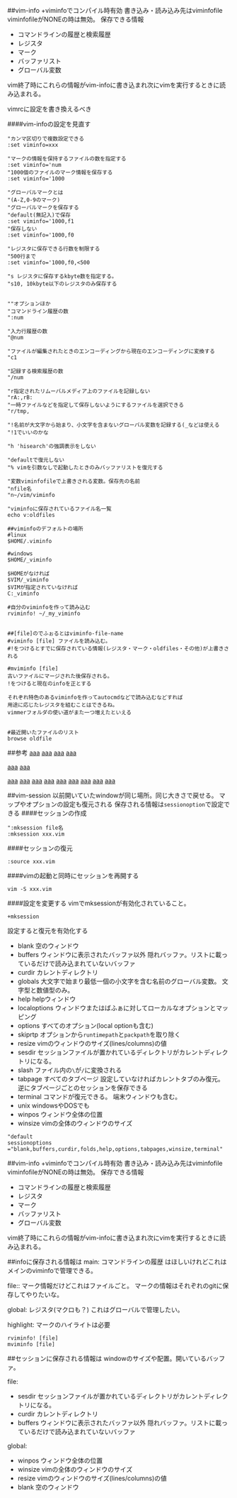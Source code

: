 ##vim-info
+viminfoでコンパイル時有効
書き込み・読み込み先はviminfofile
viminfofileがNONEの時は無効。
保存できる情報

- コマンドラインの履歴と検索履歴
- レジスタ
- マーク
- バッファリスト
- グローバル変数

vim終了時にこれらの情報がvim-infoに書き込まれ次にvimを実行するときに読み込まれる。

vimrcに設定を書き換えるべき

####vim-infoの設定を見直す
```{.vim :.vimrc}
"カンマ区切りで複数設定できる
:set viminfo=xxx

"マークの情報を保持するファイルの数を指定する
:set viminfo='num
"1000個のファイルのマーク情報を保存する
:set viminfo='1000

"グローバルマークとは
"(A-Z,0-9のマーク)
"グローバルマークを保存する
"default(無記入)で保存
:set viminfo='1000,f1
"保存しない
:set viminfo='1000,f0

"レジスタに保存できる行数を制限する
"500行まで
:set viminfo='1000,f0,<500

"s レジスタに保存するkbyte数を指定する。
"s10, 10kbyte以下のレジスタのみ保存する


""オプションほか
"コマンドライン履歴の数
":num 

"入力行履歴の数
"@num

"ファイルが編集されたときのエンコーディングから現在のエンコーディングに変換する
"c1

"記録する検索履歴の数
"/num

"r指定されたリムーバルメディア上のファイルを記録しない
"rA:,rB:
"一時ファイルなどを指定して保存しないようにするファイルを選択できる
"r/tmp,

"!名前が大文字から始まり、小文字を含まないグローバル変数を記録する(_などは使える
"!1でいいのかな

"h 'hisearch'の強調表示をしない

"defaultで復元しない
"% vimを引数なしで起動したときのみバッファリストを復元する

"変数viminfofileで上書きされる変数。保存先の名前
"nfile名
"n~/vim/viminfo
```

```
"viminfoに保存されているファイル名一覧
echo v:oldfiles
```

```
##viminfoのデフォルトの場所
#linux
$HOME/.viminfo

#windows
$HOME/_viminfo

$HOMEがなければ
$VIM/_viminfo
$VIMが指定されていなければ
C:_viminfo
```

```
#自分のviminfoを作って読み込む
rviminfo! ~/_my_viminfo


##[file]のでふぉるとはviminfo-file-name
#viminfo [file] ファイルを読み込む。
#!をつけるとすでに保存されている情報(レジスタ・マーク・oldfiles・その他)が上書きされる

#mviminfo [file]
古いファイルにマージされた後保存される。
!をつけると現在のinfoを正とする
```

```
それぞれ特色のあるviminfoを作ってautocmdなどで読み込むなどすれば
用途に応じたレジスタを組むことはできるね。
vimmerフォルダの使い道がまた一つ増えたといえる


```


```
#最近開いたファイルのリスト
browse oldfile
```


##参考
[aaa](https://vim-jp.org/vimdoc-ja/usr_21.html#21.3)
[aaa](https://vim-jp.org/vimdoc-ja/usr_21.html#21.3)
[aaa](https://vim-jp.org/vimdoc-ja/options.html#'viminfo')
[aaa](https://vim-jp.org/vimdoc-ja/starting.html#viminfo-file)


[aaa](https://vim-jp.org/vimdoc-ja/options.html#'viminfo')
[aaa](https://vim-jp.org/vimdoc-ja/starting.html#viminfo-file)


[aaa](https://noahorberg.hatenablog.com/entry/2019/12/15/144256)
[aaa](https://gorilla.netlify.app/articles/20190620-vim-session-plugin.html)
[aaa](https://kaworu.jpn.org/kaworu/2007-07-15-7.php)
[aaa](https://www.wazalab.com/2018/09/15/vim-session-%E3%83%97%E3%83%A9%E3%82%B0%E3%82%A4%E3%83%B3%E3%82%92%E4%BD%BF%E3%81%A3%E3%81%A6tab%E3%81%94%E3%81%A8session%E3%82%92%E4%BF%9D%E5%AD%98%E3%81%99%E3%82%8B%E6%96%B9%E6%B3%95/)
[aaa](https://keyamb.hatenablog.com/entry/2013/07/12/020730)
[aaa](https://github.com/skanehira/session.vim/tree/38c35f9796a5ebf28a98c95541287338bde6f618)
[aaa](https://note.com/noabou/n/naf81c6bf5a5b)
[aaa](https://qiita.com/gorilla0513/items/838138004f86b66d5668)
[aaa](https://qiita.com/gorilla0513/items/838138004f86b66d5668)


##vim-session
以前開いていたwindowが同じ場所。同じ大きさで戻せる。
マップやオプションの設定も復元される
保存される情報は`sessionoption`で設定できる
####セッションの作成
```
":mksession file名
:mksession xxx.vim
```

####セッションの復元
```
:source xxx.vim
```

####vimの起動と同時にセッションを再開する
```
vim -S xxx.vim
```

####設定を変更する
[](https://vim-jp.org/vimdoc-ja/options.html#'sessionoptions')
vimでmksessionが有効化されていること。
```
+mksession
```
設定すると復元を有効化する

- blank
    空のウィンドウ
- buffers
    ウィンドウに表示されたバッファ以外
    隠れバッファ。リストに載っているだけで読み込まれていないバッファ
- curdir
    カレントディレクトリ
- globals
    大文字で始まり最低一個の小文字を含む名前のグローバル変数。
    文字型と数値型のみ。
- help
    helpウィンドウ
- localoptions
    ウィンドウまたはばふぁに対してローカルなオプションとマッピング
- options
    すべてのオプション(local optionも含む)
- skiprtp
    オプションから`runtimepath`と`packpath`を取り除く
- resize
    vimのウィンドウのサイズ(lines/columns)の値
- sesdir
    セッションファイルが置かれているディレクトリがカレントディレクトリになる。
- slash
    ファイル内の`\`が`/`に変換される
- tabpage
    すべてのタブページ
    設定していなければカレントタブのみ復元。
    逆にタブページごとのセッションを保存できる
- terminal
    コマンドが復元できる。
    端末ウィンドウも含む。
- unix 
    windowsやDOSでも
- winpos
    ウィンドウ全体の位置
- winsize
    vimの全体のウィンドウのサイズ


```
"default
sessionoptions ="blank,buffers,curdir,folds,help,options,tabpages,winsize,terminal"
```














##vim-info
+viminfoでコンパイル時有効
書き込み・読み込み先はviminfofile
viminfofileがNONEの時は無効。
保存できる情報

- コマンドラインの履歴と検索履歴
- レジスタ
- マーク
- バッファリスト
- グローバル変数

vim終了時にこれらの情報がvim-infoに書き込まれ次にvimを実行するときに読み込まれる。

##infoに保存される情報は
main:
コマンドラインの履歴
    はほしいけれどこれはメインのviminfoで管理できる。

file::
マーク情報だけどこれはファイルごと。
    マークの情報はそれぞれのgitに保存してやりたいな。

global:
レジスタ(マクロも？)
    これはグローバルで管理したい。

highlight:
    マークのハイライトは必要

```
rviminfo! [file]
mviminfo [file]
```

##セッションに保存される情報は
windowのサイズや配置。開いているバッファ。




file:
- sesdir
    セッションファイルが置かれているディレクトリがカレントディレクトリになる。
- curdir
    カレントディレクトリ
- buffers
    ウィンドウに表示されたバッファ以外
    隠れバッファ。リストに載っているだけで読み込まれていないバッファ

global:
- winpos
    ウィンドウ全体の位置
- winsize
    vimの全体のウィンドウのサイズ
- resize
    vimのウィンドウのサイズ(lines/columns)の値
- blank
    空のウィンドウ








